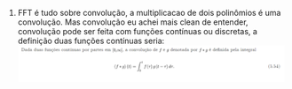 1. FFT é tudo sobre convolução, a multiplicacao de dois polinômios é uma convolução. Mas convolução eu achei mais clean de entender, convolução pode ser feita com funções contínuas ou discretas, a definição
duas funções contínuas seria: ![Convolution](Images/Convolution.png)
